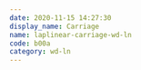 ```yaml
---
date: 2020-11-15 14:27:30
display_name: Carriage
name: laplinear-carriage-wd-ln
code: b00a
category: wd-ln
---
```

